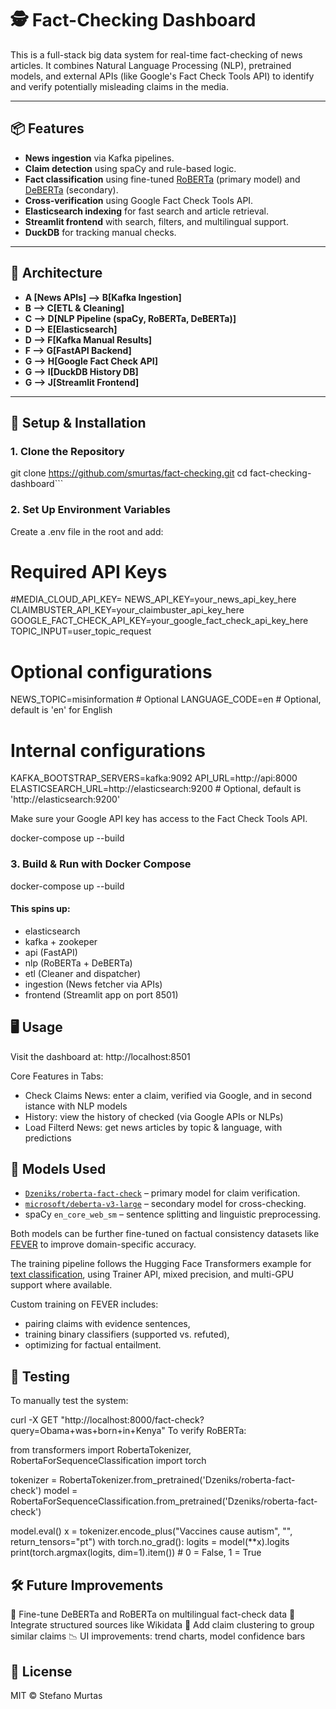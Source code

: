 
# 🕵️ Fact-Checking Dashboard

This is a full-stack big data system for real-time fact-checking of news articles. It combines Natural Language Processing (NLP), pretrained models, and external APIs (like Google's Fact Check Tools API) to identify and verify potentially misleading claims in the media.

---

## 📦 Features

- **News ingestion**  via Kafka pipelines.
- **Claim detection** using spaCy and rule-based logic.
- **Fact classification** using fine-tuned [RoBERTa](https://huggingface.co/Dzeniks/roberta-fact-check) (primary model) and [DeBERTa](https://huggingface.co/microsoft/deberta-v3-large) (secondary).
- **Cross-verification** using Google Fact Check Tools API.
- **Elasticsearch indexing** for fast search and article retrieval.
- **Streamlit frontend** with search, filters, and multilingual support.
- **DuckDB** for tracking manual checks.

---

## 🧱 Architecture

- **A [News APIs] --> B[Kafka Ingestion]**
- **B --> C[ETL & Cleaning]**
- **C --> D[NLP Pipeline (spaCy, RoBERTa, DeBERTa)]**
- **D --> E[Elasticsearch]**
- **D --> F[Kafka Manual Results]**
- **F --> G[FastAPI Backend]**
- **G --> H[Google Fact Check API]**
- **G --> I[DuckDB History DB]**
- **G --> J[Streamlit Frontend]**

---

## 🚀 Setup & Installation

### 1. Clone the Repository

git clone https://github.com/smurtas/fact-checking.git 
cd fact-checking-dashboard```


### 2. Set Up Environment Variables
Create a .env file in the root and add:

# Required API Keys
#MEDIA_CLOUD_API_KEY=<apiKey>
NEWS_API_KEY=your_news_api_key_here
CLAIMBUSTER_API_KEY=your_claimbuster_api_key_here
GOOGLE_FACT_CHECK_API_KEY=your_google_fact_check_api_key_here
TOPIC_INPUT=user_topic_request

# Optional configurations
NEWS_TOPIC=misinformation  # Optional
LANGUAGE_CODE=en  # Optional, default is 'en' for English

# Internal configurations
KAFKA_BOOTSTRAP_SERVERS=kafka:9092
API_URL=http://api:8000
ELASTICSEARCH_URL=http://elasticsearch:9200  # Optional, default is 'http://elasticsearch:9200'

Make sure your Google API key has access to the Fact Check Tools API.

docker-compose up --build

### 3. Build & Run with Docker Compose

docker-compose up --build

#### This spins up:

- elasticsearch
- kafka + zookeper
- api (FastAPI)
- nlp (RoBERTa + DeBERTa)
- etl (Cleaner and dispatcher)
- ingestion (News fetcher via APIs)
- frontend (Streamlit app on port 8501)

## 🖥️ Usage
Visit the dashboard at:
http://localhost:8501

Core Features in Tabs:
- Check Claims News: enter a claim, verified via Google, and in second istance with NLP models
- History: view the history of checked (via Google APIs or NLPs)
- Load Filterd News: get news articles by topic & language, with predictions

## 🤖 Models Used
- [`Dzeniks/roberta-fact-check`](https://huggingface.co/Dzeniks/roberta-fact-check) – primary model for claim verification.
- [`microsoft/deberta-v3-large`](https://huggingface.co/microsoft/deberta-v3-large) – secondary model for cross-checking.
- spaCy `en_core_web_sm` – sentence splitting and linguistic preprocessing.

Both models can be further fine-tuned on factual consistency datasets like [FEVER](https://fever.ai/dataset/fever.html) to improve domain-specific accuracy.

The training pipeline follows the Hugging Face Transformers example for [text classification](https://github.com/huggingface/transformers/tree/main/examples/pytorch/text-classification), using Trainer API, mixed precision, and multi-GPU support where available.

Custom training on FEVER includes:
- pairing claims with evidence sentences,
- training binary classifiers (supported vs. refuted),
- optimizing for factual entailment.

## 🧪 Testing
To manually test the system:

curl -X GET "http://localhost:8000/fact-check?query=Obama+was+born+in+Kenya"
To verify RoBERTa:

from transformers import RobertaTokenizer, RobertaForSequenceClassification
import torch

tokenizer = RobertaTokenizer.from_pretrained('Dzeniks/roberta-fact-check')
model = RobertaForSequenceClassification.from_pretrained('Dzeniks/roberta-fact-check')

model.eval()
x = tokenizer.encode_plus("Vaccines cause autism", "", return_tensors="pt")
with torch.no_grad():
    logits = model(**x).logits
print(torch.argmax(logits, dim=1).item())  # 0 = False, 1 = True

## 🛠️ Future Improvements

🧠 Fine-tune DeBERTa and RoBERTa on multilingual fact-check data
🔗 Integrate structured sources like Wikidata
🧩 Add claim clustering to group similar claims
📉 UI improvements: trend charts, model confidence bars

## 📄 License
MIT © Stefano Murtas